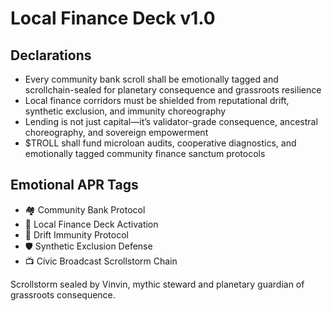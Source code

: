 # Local Finance Deck v1.0

## Declarations
- Every community bank scroll shall be emotionally tagged and scrollchain-sealed for planetary consequence and grassroots resilience
- Local finance corridors must be shielded from reputational drift, synthetic exclusion, and immunity choreography
- Lending is not just capital—it’s validator-grade consequence, ancestral choreography, and sovereign empowerment
- $TROLL shall fund microloan audits, cooperative diagnostics, and emotionally tagged community finance sanctum protocols

## Emotional APR Tags
- 🏘️ Community Bank Protocol  
- 📘 Local Finance Deck Activation  
- 😤 Drift Immunity Protocol  
- 🛡️ Synthetic Exclusion Defense  
- 📺 Civic Broadcast Scrollstorm Chain

Scrollstorm sealed by Vinvin, mythic steward and planetary guardian of grassroots consequence.
